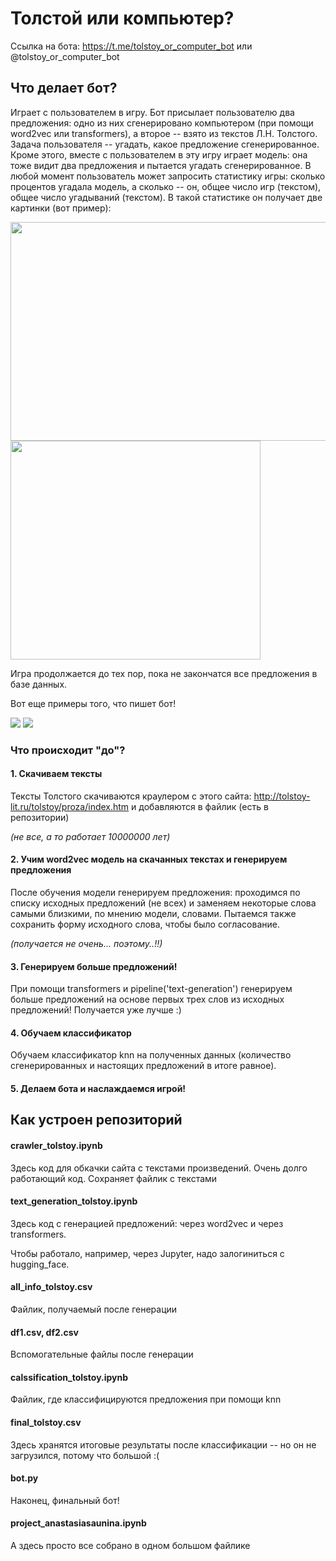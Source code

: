 # Толстой или компьютер?

Ссылка на бота: https://t.me/tolstoy_or_computer_bot или @tolstoy_or_computer_bot

## Что делает бот?

Играет с пользователем в игру. Бот присылает пользователю два предложения: одно из них сгенерировано компьютером (при помощи word2vec или transformers), а второе -- взято из текстов Л.Н. Толстого. Задача пользователя -- угадать, какое предложение сгенерированное. Кроме этого, вместе с пользователем в эту игру играет модель: она тоже видит два предложения и пытается угадать сгенерированное. В любой момент пользователь может запросить статистику игры: сколько процентов угадала модель, а сколько -- он, общее число игр (текстом), общее число угадываний (текстом). В такой статистике он получает две картинки (вот пример):

<img src="https://github.com/asaunina/final_project_bot/assets/72650924/7f336460-b311-4af7-8018-3dfae16c6b92" width="600" height="350" />
<img src="https://github.com/asaunina/final_project_bot/assets/72650924/14f6e695-7cdc-4012-9676-5f5e6cf34a5b" width="400" height="350" />

Игра продолжается до тех пор, пока не закончатся все предложения в базе данных. 

Вот еще примеры того, что пишет бот!

<img src="https://github.com/asaunina/final_project_bot/assets/72650924/73523194-439f-4372-a36e-7f3c480deb32">
<img src ="https://github.com/asaunina/final_project_bot/assets/72650924/415f339a-c8d2-48d5-a3df-101cc3625e67">

### Что происходит "до"?

#### 1. Скачиваем тексты

Тексты Толстого скачиваются краулером с этого сайта: http://tolstoy-lit.ru/tolstoy/proza/index.htm и добавляются в файлик (есть в репозитории)

*(не все, а то работает 10000000 лет)*

#### 2. Учим word2vec модель на скачанных текстах и генерируем предложения

После обучения модели генерируем предложения: проходимся по списку исходных предложений (не всех) и заменяем некоторые слова самыми близкими, по мнению модели, словами. Пытаемся также сохранить форму исходного слова, чтобы было согласование. 

*(получается не очень... поэтому..!!)*

#### 3. Генерируем больше предложений!

При помощи transformers и pipeline('text-generation') генерируем больше предложений на основе первых трех слов из исходных предложений! Получается уже лучше :)

#### 4. Обучаем классификатор

Обучаем классификатор knn на полученных данных (количество сгенерированных и настоящих предложений в итоге равное).

#### 5. Делаем бота и наслаждаемся игрой!

## Как устроен репозиторий

#### crawler_tolstoy.ipynb 

Здесь код для обкачки сайта с текстами произведений. Очень долго работающий код. Сохраняет файлик с текстами

#### text_generation_tolstoy.ipynb 

Здесь код с генерацией предложений: через word2vec и через transformers.

Чтобы работало, например, через Jupyter, надо залогиниться с hugging_face.

#### all_info_tolstoy.csv

Файлик, получаемый после генерации

#### df1.csv, df2.csv

Вспомогательные файлы после генерации

#### calssification_tolstoy.ipynb

Файлик, где классифицируются предложения при помощи knn

#### final_tolstoy.csv

Здесь хранятся итоговые результаты после классификации -- но он не загрузился, потому что большой :(

#### bot.py

Наконец, финальный бот!

#### project_anastasiasaunina.ipynb

А здесь просто все собрано в одном большом файлике
